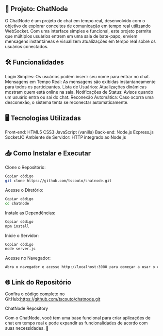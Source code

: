 ## 💬 Projeto: ChatNode
O ChatNode é um projeto de chat em tempo real, desenvolvido com o objetivo de explorar conceitos de comunicação em tempo real utilizando WebSocket. Com uma interface simples e funcional, este projeto permite que múltiplos usuários entrem em uma sala de bate-papo, enviem mensagens instantâneas e visualizem atualizações em tempo real sobre os usuários conectados.

## 🛠️ Funcionalidades
Login Simples: Os usuários podem inserir seu nome para entrar no chat.
Mensagens em Tempo Real: As mensagens são exibidas instantaneamente para todos os participantes.
Lista de Usuários: Atualizações dinâmicas mostram quem está online na sala.
Notificações de Status: Avisos quando um usuário entra ou sai do chat.
Reconexão Automática: Caso ocorra uma desconexão, o sistema tenta se reconectar automaticamente.

## 🖥️ Tecnologias Utilizadas
Front-end:
HTML5
CSS3
JavaScript (vanilla)
Back-end:
Node.js
Express.js
Socket.IO
Ambiente de Servidor: HTTP integrado ao Node.js

## 📥 Como Instalar e Executar
Clone o Repositório:

```bash
Copiar código
git clone https://github.com/tscouto/chatnode.git
```

Acesse o Diretório:

```bash
Copiar código
cd chatnode
```

Instale as Dependências:

```bash
Copiar código
npm install
```

Inicie o Servidor:

```bash
Copiar código
node server.js
```

Acesse no Navegador:

```bash
Abra o navegador e acesse http://localhost:3000 para começar a usar o chat.
```

## 🌐 Link do Repositório
Confira o código completo no GitHub:https://github.com/tscouto/chatnode.git

ChatNode Repository

Com o ChatNode, você tem uma base funcional para criar aplicações de chat em tempo real e pode expandir as funcionalidades de acordo com suas necessidades. 🚀
